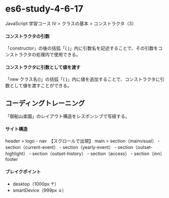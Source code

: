 # es6-study-4-6-17
JavaScript 学習コース IV > クラスの基本 > コンストラクタ（3）

#### コンストラクタの引数
「constructor」の後の括弧「( )」内に引数名を記述することで、その引数をコンストラクタの処理内で使用できる。

#### コンストラクタに引数として値を渡す
「new クラス名()」の括弧「( )」内に値を追加することで、コンストラクタに引数として値を渡すことができる。

## コーディングトレーニング
「御船山楽園」のレイアウト構造をレスポンシブで写経する。

#### サイト構造
header > logo - nav　【スクロールで出現】
main > section（mainvisual） - section（current-event） - section（yearly-event） - section（outset-highlight） - section（outset-history） - section（access） - section（inn）
footer

#### ブレイクポイント
- desktop（1000px ↑）
- smartDevice（999px ↓）

